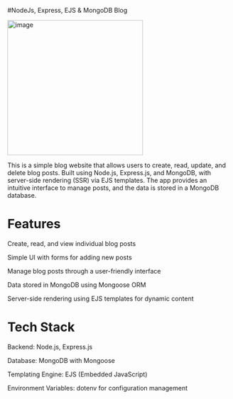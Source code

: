#NodeJs, Express, EJS & MongoDB Blog





<img width="305" alt="image" src="https://github.com/user-attachments/assets/c7d25676-e563-47a6-bc06-d51016594d5c" />


This is a simple blog website that allows users to create, read, update, and delete blog posts. Built using Node.js, Express.js, and MongoDB, with server-side rendering (SSR) via EJS templates. The app provides an intuitive interface to manage posts, and the data is stored in a MongoDB database.

# Features
Create, read, and view individual blog posts

Simple UI with forms for adding new posts

Manage blog posts through a user-friendly interface

Data stored in MongoDB using Mongoose ORM

Server-side rendering using EJS templates for dynamic content

# Tech Stack
Backend: Node.js, Express.js

Database: MongoDB with Mongoose

Templating Engine: EJS (Embedded JavaScript)

Environment Variables: dotenv for configuration management

